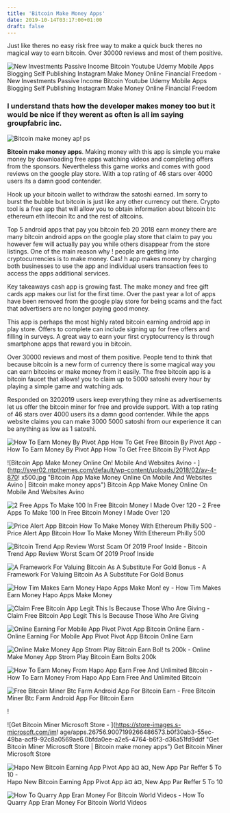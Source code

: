 ```yaml
---
title: 'Bitcoin Make Money Apps'
date: 2019-10-14T03:17:00+01:00
draft: false
---
```


Just like theres no easy risk free way to make a quick buck theres no magical way to earn bitcoin. Over 30000 reviews and most of them positive.

![New Investments Passive Income Bitcoin Youtube Udemy Mobile Apps Blogging Self Publishing Instagram Make Money Online Financial Freedom - ](https://images-na.ssl-images-amazon.com/images/I/519fYEudWLL.jpg "New Investments Passive Income Bitcoin Youtube Udemy Mobile Apps Blogging Self Publishing Instagram Make Money Online Financial Freedom | Bitcoin make money apps") New Investments Passive Income Bitcoin Youtube Udemy Mobile Apps Blogging Self Publishing Instagram Make Money Online Financial Freedom

### I understand thats how the developer makes money too but it would be nice if they werent as often is all im saying groupfabric inc.

![Bitcoin make money ap!   ps](https://www.oearners.com/wp-content/uploads/2019/05/Screenshot-5.png "Bitcoin make money apps")

**Bitcoin make money apps**. Making money with this app is simple you make money by downloading free apps watching videos and completing offers from the sponsors. Nevertheless this game works and comes with good reviews on the google play store. With a top rating of 46 stars over 4000 users its a damn good contender.

Hook up your bitcoin wallet to withdraw the satoshi earned. Im sorry to burst the bubble but bitcoin is just like any other currency out there. Crypto tool is a free app that will allow you to obtain information about bitcoin btc ethereum eth litecoin ltc and the rest of altcoins.

Top 5 android apps that pay you bitcoin feb 20 2018 earn money there are many bitcoin android apps on the google play store that claim to pay you however few will actually pay you while others disappear from the store listings. One of the main reason why ! people are getting into cryptocurrencies is to make money. Cas! h app makes money by charging both businesses to use the app and individual users transaction fees to access the apps additional services.

Key takeaways cash app is growing fast. The make money and free gift cards app makes our list for the first time. Over the past year a lot of apps have been removed from the google play store for being scams and the fact that advertisers are no longer paying good money.

This app is perhaps the most highly rated bitcoin earning android app in play store. Offers to complete can include signing up for free offers and filling in surveys. A great way to earn your first cryptocurrency is through smartphone apps that reward you in bitcoin.

Over 30000 reviews and most of them positive. People tend to think that because bitcoin is a new form of currency there is some magical way you can earn bitcoins or make money from it easily. The free bitcoin app is a bitcoin faucet that allows! you to claim up to 5000 satoshi every hour by playing a simple game and watching ads.

Responded on 3202019 users keep everything they mine as advertisements let us offer the bitcoin miner for free and provide support. With a top rating of 46 stars over 4000 users its a damn good contender. While the apps website claims you can make 3000 5000 satoshi from our experience it can be anything as low as 1 satoshi.

![How To Earn Money By Pivot App How To Get Free Bitcoin By Pivot App - ](https://i2.wp.com/www.insutricks.com/wp-content/uploads/2018/10/Pivot-earn-free-bitcoins.png?fit=253%2C463&ssl=1 "How To Earn Money By Pivot App How To Get Free Bitcoin By Pivot App | Bitcoin make money apps") How To Earn Money By Pivot App How To Get Free Bitcoin By Pivot App

![Bitcoin App Make Money Online On!    Mobile And Websites Avino - ](http://sver02.ntpthemes.com/default/wp-content/uploads/2018/02/av-4-870!   x500.jpg "Bitcoin App Make Money Online On Mobile And Websites Avino | Bitcoin make money apps") Bitcoin App Make Money Online On Mobile And Websites Avino

![2 Free Apps To Make 100 In Free Bitcoin Money I Made Over 120 - ](https://i.ytimg.com/vi/vtmz76zxZeA/maxresdefault.jpg "2 Free Apps To Make 100 In Free Bitcoin Money I Made Over 120 | Bitcoin make money apps") 2 Free Apps To Make 100 In Free Bitcoin Money I Made Over 120

![Price Alert App Bitcoin How To Make Money With Ethereum Philly 500 - ](https://i2.wp.com/buynhodl.com/wp-content/uploads/2017/08/coinbase-price-alerts.jpg?resize\u003d169,300\u0026ssl\u003d1 "Price Alert App Bitcoin How To Make Money With Ethereum Philly 500 | Bitcoin make money apps") Price Alert App Bitcoin How To Make Money With Ethereum Philly 500

 ![Bitcoin Trend App Review Worst Scam Of 2019 Proof Inside - ](https://i1.wp.com/www.prestigebinaryoptions.com/wp-content/uploads/2019/03/bitcoin-trend-app.png?resize=642%2C277&ssl=1 "Bitcoin Trend App Review Worst Scam Of 2019 Proof Inside | Bitcoin make money apps") Bitcoin Trend App Review Worst Scam Of 2019 Proof Inside

![A Framework For Valuing Bitcoin As A Substitute For Gold Bonus - ](http://shoppenkochen.ch/img/f223314501845ad556007ffd8b153bc6.jpg "A Framework For Valuing Bitcoin As A Substitute For Gold Bonus | Bitcoin make money apps") A Framework For Valuing Bitcoin As A Substitute For Gold Bonus

![How Tim Makes Earn Money Hapo Apps Make Mon!   ey - ](https://1.bp.blogspot.com/-gXT0EcdJrf0/XHGBLxETG8I/AAAAAAAAAIo/tgWx8aMfOsA0ZVBDuaGu9IGbmZWyCuUoACLcBGAs/s1600/IMG-20190223-WA0014.jpg "How Tim Makes Earn Money Hapo Apps Make Money | Bitcoin m!   ake money apps") How Tim Makes Earn Money Hapo Apps Make Money

![Claim Free Bitcoin App Legit This Is Because Those Who Are Giving - ](http://wortkuss-verlag.de/img/f66f7e0c2cc524c00ad8c80bfd39b522.jpg "Claim Free Bitcoin App Legit This Is Because Those Who Are Giving | Bitcoin make money apps") Claim Free Bitcoin App Legit This Is Because Those Who Are Giving

![Online Earning For Mobile App Pivot Pivot App Bitcoin Online Earn - ](https://i.pinimg.com/736x/3a/24/3b/3a243be10cf60623cb41822a7560a1be.jpg "Online Earning For Mobile App Pivot Pivot App Bitcoin Online Earn | Bitcoin make money apps") Online Earning For Mobile App Pivot Pivot App Bitcoin Online Earn

![Online Make Money App Strom Play Bitcoin Earn Bol!   ts 200k - ](https://i.ytimg.com/vi/ZYOiVntvXU8/maxresdefault.jpg "Online Make Money App Strom Play Bitcoin Earn Bolts 200k | Bitcoin make money apps") Online Make Money App Strom Play Bitcoin Earn Bolts 200k

![How To Earn Money From Hapo App Earn Free And Unlimited Bitcoin - ](https://4.bp.blogspot.com/-U7dllcOkwWE/XHfoV_usdgI/AAAAAAAABAQ/fq78b0eZZOs9wwllBEO3lu94p4NBdf80QCLcBGAs/s1600/2.hapo%2Bearning%2Bapp%2Bearn%2Bfree%2BBitcoin.jpg "How To Earn Money From Hapo App Earn Free And Unlimited Bitcoin | Bitcoin make money apps") How To Earn Money From Hapo App Earn Free And Unlimited Bitcoin

![Free Bitcoin Miner Btc Farm Android App For Bitcoin Earn - ](https://i.pinimg.com/originals/21/be/da/21beda5629e0213121b49d2990193208.png "Free Bitcoin Miner Btc Farm Android App For Bitcoin Earn | Bitcoin make money apps") Free Bitcoin Miner Btc Farm Android App For Bitcoin Earn

!

![Get Bitcoin Miner Microsoft Store - ](https://store-images.s-microsoft.com/im!   age/apps.26756.9007199266486573.b0f30ab3-55ec-49ba-acf9-92c8a0569ae6.0bfda0ee-a2e5-4764-b6f3-d36a51fd9ddf "Get Bitcoin Miner Microsoft Store | Bitcoin make money apps") Get Bitcoin Miner Microsoft Store

![Hapo New Bitcoin Earning App Pivot App à¤ à¤¸ New App Par Reffer 5 To 10 - ](https://i.ytimg.com/vi/vkF9TQ33514/maxresdefault.jpg "Hapo New Bitcoin Earning App Pivot App à¤ à¤¸ New App Par Reffer 5 To 10 | Bitcoin make money apps") Hapo New Bitcoin Earning App Pivot App à¤ à¤¸ New App Par Reffer 5 To 10

![How To Quarry App Eran Money For Bitcoin World Videos - ](https://worldvideos.club/wp-content/uploads/2018/11/yt-4244-How-to-Quarry-app-Eran-money-for-bitcoin-1024x576.jpg "How To Quarry App Eran Money For Bitcoin World Videos | Bitcoin make money app!   s") How To Quarry App Eran Money For Bitcoin World Videos